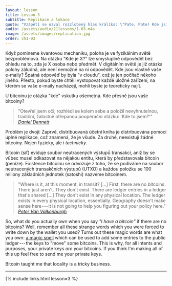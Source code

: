 ```yaml
---
layout: lesson
title: Lesson 3
subtitle: Replikace a lokace
quote: "Vzápětí se ozval rozzlobený hlas králíka: \"Pate, Pate! Kde jsi?\""
audio: /assets/audio/21lessons/1-03.m4a
image: /assets/images/replication.jpg
order: ch1-03
---
```


Když pomineme kvantovou mechaniku, poloha je ve fyzikálním světě 
bezproblémová. Na otázku "Kde je X?" lze smysluplně odpovědět bez ohledu 
na to, zda je X osoba nebo předmět. V digitálním světě je již otázka 
polohy záludná, ale není nemožné na ni odpovědět. Kde jsou vlastně vaše 
e-maily? Špatná odpověď by byla "v cloudu", což je jen počítač někoho 
jiného. Přesto, pokud byste chtěli vystopovat každé úložné zařízení, 
na kterém se vaše e-maily nacházejí, mohli byste je teoreticky najít.

U bitcoinu je otázka "kde" vskutku ošemetná. Kde přesně jsou vaše bitcoiny?

> "Otevřel jsem oči, rozhlédl se kolem sebe a položil nevyhnutelnou, 
> tradiční, žalostně otřepanou pooperační otázku: 'Kde to jsem?'"
> <cite>[Daniel Dennett]</cite>

Problém je dvojí: Zaprvé, distribuovaná účetní kniha je distribuována 
pomocí úplné replikace, což znamená, že je všude. Za druhé, neexistují 
žádné bitcoiny. Nejen fyzicky, ale i *technicky*.

Bitcoin (síť) eviduje soubor neutracených výstupů transakcí, aniž by se 
vůbec musel odkazovat na nějakou entitu, která by představovala 
bitcoin (peníze). Existence bitcoinu se odvozuje z toho, že se podíváme 
na soubor neutracených transakčních výstupů (UTXO) a každou položku 
se 100 miliony základních jednotek (satoshi) nazveme bitcoinem.

> "Where is it, at this moment, in transit? [...] First, there are no
> bitcoins. There just aren't. They don't exist. There are ledger
> entries in a ledger that's shared [...] They don't exist in any
> physical location. The ledger exists in every physical location,
> essentially. Geography doesn't make sense here --- it is not going to
> help you figuring out your policy here."
> <cite>[Peter Van Valkenburgh][wbd049]</cite>

So, what do you actually own when you say *"I have a bitcoin"* if there
are no bitcoins? Well, remember all these strange words which you were
forced to write down by the wallet you used? Turns out these magic words
are what you own: [a magic spell] which can be used to add some entries
to the public ledger --- the keys to "move" some bitcoins. This is why,
for all intents and purposes, your private keys *are* your bitcoins. If
you think I'm making all of this up feel free to send me your private
keys.

Bitcoin taught me that locality is a tricky business.

---

{% include links.html lesson=3 %}

<!-- Through the Looking-Glass -->
[a magic spell]: https://dergigi.com/2018/08/17/the-magic-dust-of-cryptography/

<!-- Down the Rabbit Hole -->
[Daniel Dennett]: https://www.lehigh.edu/~mhb0/Dennett-WhereAmI.pdf
[1st Amendment]: https://en.wikipedia.org/wiki/First_Amendment_to_the_United_States_Constitution
[wbd049]: https://www.whatbitcoindid.com/podcast/coin-centers-peter-van-valkenburg-on-preserving-the-freedom-to-innovate-with-public-blockchains

<!-- Wikipedia -->
[alice]: https://en.wikipedia.org/wiki/Alice%27s_Adventures_in_Wonderland
[carroll]: https://en.wikipedia.org/wiki/Lewis_Carroll
